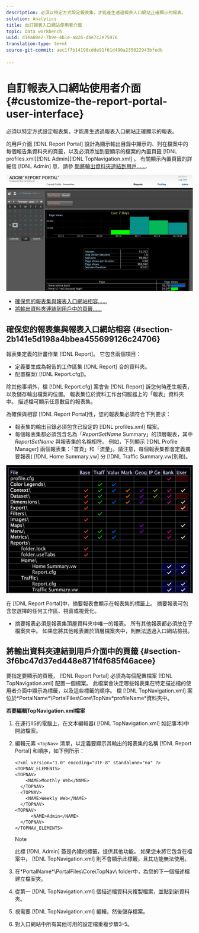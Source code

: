 ```yaml
---
description: 必須以特定方式設定報表集，才能產生透過報表入口網站正確顯示的報表。
solution: Analytics
title: 自訂報表入口網站使用者介面
topic: Data workbench
uuid: d1ea88e2-7b9e-4b1e-a826-dbe7c2e75976
translation-type: tm+mt
source-git-commit: aec1f7b14198cdde91f61d490a235022943bfedb

---
```



# 自訂報表入口網站使用者介面{#customize-the-report-portal-user-interface}

必須以特定方式設定報表集，才能產生透過報表入口網站正確顯示的報表。

的用戶介面 [!DNL Report Portal] 設計為顯示輸出目錄中顯示的、列在檔案中的每個報告集資料夾的頁籤，以及必須添加到要顯示的檔案的內置頁籤 [!DNL profiles.xml][!DNL Admin][!DNL TopNavigation.xml] 。 有關顯示內置頁籤的詳細信 [!DNL Admin] 息，請參 [閱將輸出資料夾連結到用戶……](../../../home/c-rpt-oview/c-install-rpt-port/c-rpt-port-user-inter.md#section-3f6bc47d37ed448e871f4f685f46acee).

![](assets/report_portal_home.png)

* [確保您的報表集與報表入口網站相容……](../../../home/c-rpt-oview/c-install-rpt-port/c-rpt-port-user-inter.md#section-2b141e5d198a4bbea455699126c24706)
* [將輸出資料夾連結到用戶中的頁籤……](../../../home/c-rpt-oview/c-install-rpt-port/c-rpt-port-user-inter.md#section-3f6bc47d37ed448e871f4f685f46acee)

## 確保您的報表集與報表入口網站相容 {#section-2b141e5d198a4bbea455699126c24706}

報表集定義的計畫作業 [!DNL Report]。 它包含兩個項目：

* 定義要生成為報告的工作區集 [!DNL Report] 合的資料夾。
* 配置檔案( [!DNL Report.cfg])。

除其他事項外，檔 [!DNL Report.cfg] 案會告 [!DNL Report] 訴您何時產生報表，以及儲存輸出檔案的位置。 報表集位於資料工作台伺服器上的「報表」資料夾中。 描述檔可顯示任意數目的報表集。

為確保與相容 [!DNL Report Portal]性，您的報表集必須符合下列要求：

* 報表集的輸出目錄必須包含已設定的 [!DNL profiles.xml] 檔案。
* 每個報表集都必須包含名為「*ReportSetName* Summary」的頂層報表，其中 *ReportSetName* 與報表集的名稱相符。 例如，下列顯示 [!DNL Profile Manager] 兩個報表集：「首頁」和「流量」。請注意，每個報表集都會定義摘要報表( [!DNL Home Summary.vw] 分 [!DNL Traffic Summary.vw]別和)。

![](assets/rptPort_scrn_RptSets.png)

在 [!DNL Report Portal]中，摘要報表會顯示在報表集的標籤上。 摘要報表可包含您選擇的任何工作區、視窗或視覺化。

* 摘要報表必須是報表集頂層資料夾中唯一的報表。 所有其他報表都必須放在子檔案夾中。 如果您將其他報表置於頂層檔案夾中，則無法透過入口網站檢視。

## 將輸出資料夾連結到用戶介面中的頁籤 {#section-3f6bc47d37ed448e871f4f685f46acee}

要指定要顯示的頁籤， [!DNL Report Portal] 必須為每個配置檔案 [!DNL TopNavigation.xml] 配置一個檔案。 此檔案會決定哪些報表集在特定描述檔的使用者介面中顯示為標籤，以及這些標籤的順序。 檔 [!DNL TopNavigation.xml] 案位於\*PortalName*\PortalFiles\Core\TopNav\*profileName*資料夾中。

**若要編輯TopNavigation.xml檔案**

1. 在運行IIS的電腦上，在文本編輯器( [!DNL TopNavigation.xml] 如記事本)中開啟檔案。
1. 編輯元素 `<TopNav>` 清單，以定義要顯示其輸出的報表集的名稱 [!DNL Report Portal] 和順序，如下例所示：

   ```
   <?xml version="1.0" encoding="UTF-8" standalone="no" ?>
   <TOPNAV_ELEMENTS>
   <TOPNAV>
       <NAME>Monthly Web</NAME>
     </TOPNAV>
     <TOPNAV>
       <NAME>Weekly Web</NAME>
     </TOPNAV>
   <TOPNAV> 
         <NAME>Admin</NAME> 
     </TOPNAV>
   </TOPNAV_ELEMENTS>
   ```

   >[!NOTE]
   >
   >此標 [!DNL Admin] 簽是內建的標籤，提供其他功能。 如果您未將它包含在檔案中， [!DNL TopNavigation.xml] 則不會顯示此標籤，且其功能無法使用。

1. 在\*PortalName*\PortalFiles\Core\TopNav\ folder中，為您的下一個描述檔建立檔案夾。
1. 從第一 [!DNL TopNavigation.xml] 個描述檔資料夾複製檔案，並貼到新資料夾。
1. 視需要 [!DNL TopNavigation.xml] 編輯，然後儲存檔案。
1. 對入口網站中所有其他可用的設定檔重複步驟3-5。

